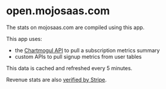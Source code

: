 # open.mojosaas.com

The stats on mojosaas.com are compiled using this app.

This app uses: 

- the [Chartmogul API](https://dev.chartmogul.com) to pull a subscription metrics summary 
- custom APIs to pull signup metrics from user tables

This data is cached and refreshed every 5 minutes.

Revenue stats are also [verified by Stripe](https://www.indiehackers.com/product/mojosaas/revenue).
